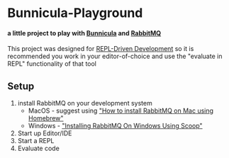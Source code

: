 # Bunnicula-Playground

#### a little project to play with [Bunnicula](https://github.com/nomnom-insights/nomnom.bunnicula) and [RabbitMQ]()

This project was designed for [REPL-Driven Development](https://clojure.org/guides/repl/introduction) so it is recommended you work in your editor-of-choice
and use the "evaluate in REPL" functionality of that tool

## Setup

1. install RabbitMQ on your development system
   - MacOS - suggest using ["How to install RabbitMQ on Mac using Homebrew"](https://www.dyclassroom.com/howto-mac/how-to-install-rabbitmq-on-mac-using-homebrew)
   - Windows - ["Installing RabbitMQ On Windows Using Scoop"](https://www.kongsli.net/2015/10/05/installing-rabbitmq-on-windows-using-scoop/)
2. Start up Editor/IDE
3. Start a REPL
4. Evaluate code






